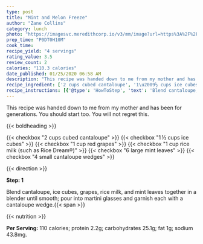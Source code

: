 ```yaml
---
type: post
title: "Mint and Melon Freeze"
author: "Zane Collins"
category: lunch
photo: "https://imagesvc.meredithcorp.io/v3/mm/image?url=https%3A%2F%2Fimages.media-allrecipes.com%2Fuserphotos%2F8214128.jpg"
prep_time: "P0DT0H10M"
cook_time: 
recipe_yield: "4 servings"
rating_value: 3.5
review_count: 2
calories: "110.3 calories"
date_published: 01/25/2020 06:58 AM
description: "This recipe was handed down to me from my mother and has been for generations. You should start too. You will not regret this."
recipe_ingredient: ['2 cups cubed cantaloupe', '1\u2009½ cups ice cubes', '1 cup red grapes', '1 cup rice milk (such as Rice Dream®)', '6 large mint leaves', '4 small cantaloupe wedges']
recipe_instructions: [{'@type': 'HowToStep', 'text': 'Blend cantaloupe, ice cubes, grapes, rice milk, and mint leaves together in a blender until smooth; pour into martini glasses and garnish each with a cantaloupe wedge.\n'}]
---
```


This recipe was handed down to me from my mother and has been for generations. You should start too. You will not regret this. 

{{< boldheading >}}

{{< checkbox "2 cups cubed cantaloupe" >}}
{{< checkbox "1 ½ cups ice cubes" >}}
{{< checkbox "1 cup red grapes" >}}
{{< checkbox "1 cup rice milk (such as Rice Dream®)" >}}
{{< checkbox "6  large mint leaves" >}}
{{< checkbox "4  small cantaloupe wedges" >}}


{{< direction >}}

**Step: 1**

Blend cantaloupe, ice cubes, grapes, rice milk, and mint leaves together in a blender until smooth; pour into martini glasses and garnish each with a cantaloupe wedge.{{< span >}}

{{< nutrition >}}

**Per Serving:** 110 calories; protein 2.2g; carbohydrates 25.1g; fat 1g; sodium 43.8mg.